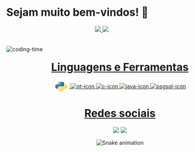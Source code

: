 # Sejam muito bem-vindos! 👋

<div align="center">
  <a href="https://github.com/evertonsouz4">
  <img height="140em" src="https://github-readme-stats.vercel.app/api?username=evertonsouz4&show_icons=true&theme=dark&include_all_commits=true&count_private=true"/>
  <img height="140em" src="https://github-readme-stats.vercel.app/api/top-langs/?username=evertonsouz4&layout=compact&langs_count=7&theme=dark"/>
</div>
<br>

<div  align="center"> 
  <div style="display: inline_block"><br>
    <img align="left" height="250" alt="coding-time" src="code.gif">
    <h1 align="center">Linguagens e Ferramentas</h1>
    <img align="center" height="30" width="40" alt="python-icon"src="https://raw.githubusercontent.com/devicons/devicon/master/icons/python/python-original.svg">
    <img align="center" height="30" width="40" alt="qt-icon" src="https://cdn.jsdelivr.net/gh/devicons/devicon/icons/qt/qt-original.svg" />
    <img align="center" height="30" width="40" alt="c-icon" src="https://cdn.jsdelivr.net/gh/devicons/devicon/icons/c/c-original.svg" />
    <img align="center" height="30" width="40" alt="java-icon" src="https://cdn.jsdelivr.net/gh/devicons/devicon/icons/java/java-original.svg" />
    <img align="center" height="30" width="40" alt="psgsql-icon" src="https://cdn.jsdelivr.net/gh/devicons/devicon/icons/postgresql/postgresql-original.svg" />
    
    
   </div>
  
   
  
  <div> 
  <h1 align="center">Redes sociais</h1>
  <a href="https://www.instagram.com/_evertonlucio/" target="_blank"><img src="https://img.shields.io/badge/-Instagram-%23E4405F?style=for-the-badge&logo=instagram&logoColor=white" target="_blank"></a> 
  <a href="https://www.linkedin.com/in/everton-l%C3%BAcio-de-souza-b1a2021a5/" target="_blank"><img src="https://img.shields.io/badge/-LinkedIn-%230077B5?style=for-the-badge&logo=linkedin&logoColor=white" target="_blank"></a>
    </div
</div>
  
![Snake animation](https://github.com/evertonsouz4/evertonsouz4/blob/output/github-contribution-grid-snake.svg)

